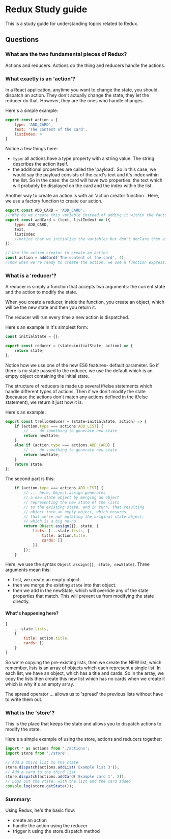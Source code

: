 # Redux Study guide 
This is a study guide for understanding topics related to Redux. 

## Questions

### What are the two fundamental pieces of Redux?
Actions and reducers. Actions do the thing and reducers handle the actions.

### What exactly is an 'action'?
In a React application, anytime you want to change the state, you should dispatch an action. They don't actually change the state, they let the reducer do that. However, they are the ones who handle changes.

Here's a simple example:
```javascript
export const action = {
    type: 'ADD_CARD',
    text: 'The content of the card',
    listIndex: 4
}
```

Notice a few things here:
- `type`: all actions have a type property with a string value. The string describes the action itself. 
- the additional properties are called the 'payload'. So in this case, we would say the payload consists of the card's text and it's index within the list. So in the case: the card will have two properties: the text which will probably be displayed on the card and the index within the list.

Another way to create an action is with an 'action creator function`. Here, we use a factory function to create our action.
```javascript
export const ADD_CARD = 'ADD_CARD';
//*Why do we create this variable instead of adding it within the factory function?
export const addCard = (text, listIndex) => ({
    type: ADD_CARD,
    text,
    listIndex
    //notice that we initialize the variables but don't declare them as anything.
});

// Use the action creator to create an action
const action = addCard('The content of the card', 4);
//now when we're ready to create the action, we use a function expression by calling the factory function and passing in two arguments respectively for the `text` and `listIndex`.
```

### What is a 'reducer'?
A reducer is simply a function that accepts two arguments: the current state and the action to modify the state.

When you create a reducer, inside the function, you create an object, which will be the new state and then you return it.

The reducer will run every time a new action is dispatched.

Here's an example in it's simplest form:
```javascript
const initialState = {};

export const reducer = (state=initialState, action) => {
    return state;
};
```

Notice how we use one of the new ES6 features- default parameter. So if there is no state passed to the reducer, we use the default which is an empty object containing the initial state.

The structure of reducers is made up several if/else statements which handle different types of actions. Then if we don't modify the state (becauase the actions don't match any actions defined in the if/else statement), we return it just how it is.

Here's an example:
```javascript
export const trelloReducer = (state=initialState, action) => {
    if (action.type === actions.ADD_LIST) {
        // ... do something to generate new state
        return newState;
    }
    else if (action.type === actions.ADD_CARD) {
        // ... do something to generate new state
        return newState;
    }
    return state;
};
```

The second part is this:
```javascript
    if (action.type === actions.ADD_LIST) {
        // ... here, Object.assign generates
        // a new state object by merging an object
        // representing the new state of the lists
        // to the existing state, and in turn, that resulting 
        // object into an empty object, which ensures
        // that we're not mutating the original state object,
        // which is a big no-no
        return Object.assign({}, state, {
            lists: [...state.lists, {
                title: action.title,
                cards: []
            }]
        });
    }
```

Here, we use the syntax `Object.assign({}, state, newState)`.
Three arguments mean this:
- first, we create an empty object.
- then we merge the existing `state` into that object.
- then we add in the newState, which will override any of the state properties that match. This will prevent us from modifying the state directly.

#### What's happening here?
```javascript
[
    ...state.lists,
    {
        title: action.title,
        cards: []
    }
]
```
So we're copying the pre-existing lists, then we create the NEW list, which remember, lists is an array of objects which each represent a single list. In each list, we have an object, which has a title and cards. So in the array, we copy the lists then create this new list which has no cards when we create it which is why it's an empty array.

The spread operator ... allows us to 'spread' the previous lists without have to write them out.

### What is the 'store'?
This is the place that keeps the state and allows you to dispatch actions to modify the state.

Here's a simple example of using the store, actions and reducers together:
```javascript
import * as actions from './actions';
import store from './store';

// Add a third list to the state
store.dispatch(actions.addList('Example list 3'));
// Add a card to the third list
store.dispatch(actions.addCard('Example card 1', 2));
// Logs out the state, with the list and the card added
console.log(store.getState());
```

### Summary:
Using Redux, he's the basic flow:
- create an action
- handle the action using the reducer
- trigger it using the store.dispatch method
